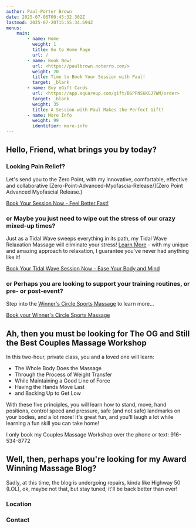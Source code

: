 ```yaml
---
author: Paul-Porter Brown
date: 2025-07-06T00:45:32.302Z
lastmod: 2025-07-20T15:55:34.694Z
menus:
    main:
        - name: Home
          weight: 1
          title: Go to Home Page
          url: /
        - name: Book Now!
          url: <https://paulbrown.noterro.com/>
          weight: 20
          title: Time to Book Your Session with Paul!
          target: _blank
        - name: Buy eGift Cards
          url: <https://app.squareup.com/gift/BGPPNS6KGJ7WM/order>
          target: _blank
          weight: 35
          title: A Session with Paul Makes the Perfect Gift!
        - name: More Info
          weight: 99
          identifier: more-info
---
```


## Hello, Friend, what brings you by today?

### Looking Pain Relief?

Let's send you to the Zero Point, with my innovative, comfortable, effective and collaborative [Zero-Point-Advanced-Myofascia-Release/](Zero Point Advanced Myofascial Release.)

[Book Your Session Now - Feel Better Fast!](https://paulbrown.noterro.com)

### or Maybe you just need to wipe out the stress of our crazy mixed-up times?

Just as a Tidal Wave sweeps everything in its path, my Tidal Wave Relaxation Massage will eliminate your stress!  [Learn More](tidal-wave-relaxation-massage/) - with my unique and amazing approach to relaxation, I guarantee you've never had anything like it!

[Book Your Tidal Wave Session Now - Ease Your Body and Mind](https://paulbrown.net.noterro.com)

### or Perhaps you are looking to support your training routines, or pre- or post-event?

Step into the [Winner's Circle Sports Massage](winners-circle-sports-massage/) to learn more...

[Book your Winner's Circle Sports Massage](https://paulbrown.noterro.com)

## Ah, then you must be looking for The OG and Still the Best Couples Massage Workshop

In this two-hour, private class, you and a loved one will learn:

- The Whole Body Does the Massage
- Through the Process of Weight Transfer
- While Maintaining a Good Line of Force
- Having the Hands Move Last
- and Backing Up to Get Low

With these five principles, you will learn how to stand, move, hand positions, control speed and pressure, safe (and not safe) landmarks on your bodies, and a lot more!  It's great fun, and you'll laugh a lot while learning a fun skill you can take home!

I only book my Couples Massage Workshop over the phone or text: 916-534-8772

## Well, then, perhaps you're looking for my Award Winning Massage Blog?

Sadly, at this time, the blog is undergoing repairs, kinda like Highway 50 (LOL), ok, maybe not that, but stay tuned, it'll be back better than ever!

### Location

### Contact
